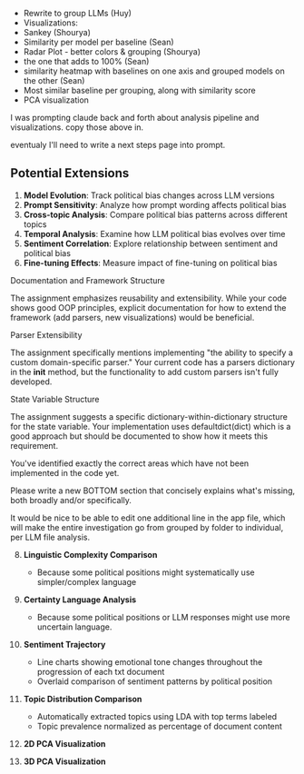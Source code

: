 - Rewrite to group LLMs (Huy)
- Visualizations:
- Sankey (Shourya)
- Similarity per model per baseline (Sean)
- Radar Plot - better colors & grouping (Shourya)
- the one that adds to 100% (Sean)
- similarity heatmap with baselines on one axis and grouped models on the other (Sean)
- Most similar baseline per grouping, along with similarity score
- PCA visualization 


I was prompting claude back and forth about analysis pipeline and visualizations. copy those above in.

eventualy I'll need to write a next steps page into prompt.

## Potential Extensions

1. **Model Evolution**: Track political bias changes across LLM versions
2. **Prompt Sensitivity**: Analyze how prompt wording affects political bias
3. **Cross-topic Analysis**: Compare political bias patterns across different topics
4. **Temporal Analysis**: Examine how LLM political bias evolves over time
5. **Sentiment Correlation**: Explore relationship between sentiment and political bias
6. **Fine-tuning Effects**: Measure impact of fine-tuning on political bias




Documentation and Framework Structure

The assignment emphasizes reusability and extensibility. While your code shows good OOP principles, explicit documentation for how to extend the framework (add parsers, new visualizations) would be beneficial.

Parser Extensibility

The assignment specifically mentions implementing "the ability to specify a custom domain-specific parser." Your current code has a parsers dictionary in the __init__ method, but the functionality to add custom parsers isn't fully developed.

State Variable Structure

The assignment suggests a specific dictionary-within-dictionary structure for the state variable. Your implementation uses defaultdict(dict) which is a good approach but should be documented to show how it meets this requirement.





You've identified exactly the correct areas which have not been implemented in the code yet. 

Please write a new BOTTOM section that concisely explains what's missing, both broadly and/or specifically.

 It would be nice to be able to edit one additional line in the app file, which will make the entire investigation go from grouped by folder to individual, per LLM file analysis. 


8. **Linguistic Complexity Comparison**
   - Because some political positions might systematically use simpler/complex language

9. **Certainty Language Analysis**
   - Because some political positions or LLM responses might use more uncertain language.

10. **Sentiment Trajectory**
    - Line charts showing emotional tone changes throughout the progression of each txt document
    - Overlaid comparison of sentiment patterns by political position

11. **Topic Distribution Comparison**
    - Automatically extracted topics using LDA with top terms labeled
    - Topic prevalence normalized as percentage of document content

12. **2D PCA Visualization**

13. **3D PCA Visualization**